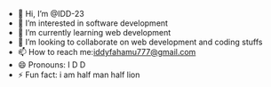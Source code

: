 - 👋 Hi, I’m @IDD-23
- 👀 I’m interested in software development
- 🌱 I’m currently learning web development
- 💞️ I’m looking to collaborate on web development and coding stuffs
- 📫 How to reach me:iddyfahamu777@gmail.com
- 😄 Pronouns: I D D
- ⚡ Fun fact: i am half man half lion

<!---
IDD-23/IDD-23 is a ✨ special ✨ repository because its `README.md` (this file) appears on your GitHub profile.
You can click the Preview link to take a look at your changes.
--->
